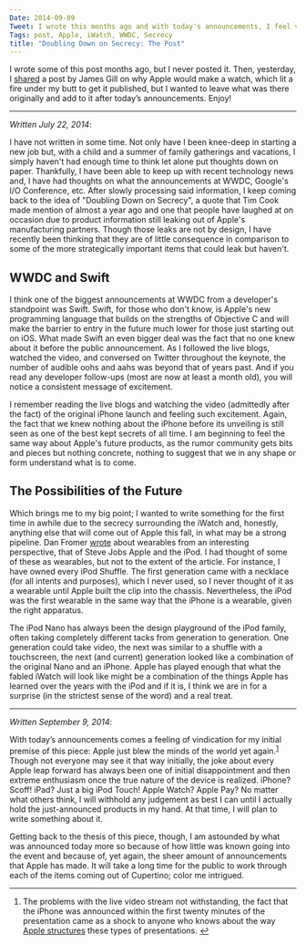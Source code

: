 ```yaml
---
Date: 2014-09-09
Tweet: I wrote this months ago and with today's announcements, I feel vindicated.
Tags: post, Apple, iWatch, WWDC, Secrecy
title: "Doubling Down on Secrecy: The Post"
---
```


I wrote some of this post months ago, but I never posted it. Then, yesterday, I <a href="/2014/09/doubling-down-on-secrecy-link/" title="Doubling Down on Secrecy - Engineered Eloquence">shared</a> a post by James Gill on why Apple would make a watch, which lit a fire under my butt to get it published, but I wanted to leave what was there originally and add to it after today’s announcements. Enjoy!

<hr /><em>Written July 22, 2014</em>:

I have not written in some time. Not only have I been knee-deep in starting a new job but, with a child and a summer of family gatherings and vacations, I simply haven't had enough time to think let alone put thoughts down on paper. Thankfully, I have been able to keep up with recent technology news and, I have had thoughts on what the announcements at WWDC, Google's I/O Conference, etc. After slowly processing said information, I keep coming back to the idea of "Doubling Down on Secrecy", a quote that Tim Cook made mention of almost a year ago and one that people have laughed at on occasion due to product information still leaking out of Apple's manufacturing partners. Though those leaks are not by design, I have recently been thinking that they are of little consequence in comparison to some of the more strategically important items that could leak but haven't.

## WWDC and Swift

I think one of the biggest announcements at WWDC from a developer's standpoint was Swift. Swift, for those who don't know, is Apple's new programming language that builds on the strengths of Objective C and will make the barrier to entry in the future much lower for those just starting out on iOS. What made Swift an even bigger deal was the fact that no one knew about it before the public announcement. As I followed the live blogs, watched the video, and conversed on Twitter throughout the keynote, the number of audible oohs and aahs was beyond that of years past. And if you read any developer follow-ups (most are now at least a month old), you will notice a consistent message of excitement.

I remember reading the live blogs and watching the video (admittedly after the fact) of the original iPhone launch and feeling such excitement. Again, the fact that we knew nothing about the iPhone before its unveiling is still seen as one of the best kept secrets of all time. I am beginning to feel the same way about Apple's future products, as the rumor community gets bits and pieces but nothing concrete, nothing to suggest that we in any shape or form understand what is to come.

## The Possibilities of the Future

Which brings me to my big point; I wanted to write something for the first time in awhile due to the secrecy surrounding the iWatch and, honestly, anything else that will come out of Apple this fall, in what may be a strong pipeline. Dan Fromer <a href="http://qz.com/237085/apple-iwatch-clues-in-steve-jobs-era-apple-wearables/" title="You can find clues for how the iWatch will work in these Steve Jobs-era Apple wearables - Quartz.com">wrote</a> about wearables from an interesting perspective, that of Steve Jobs Apple and the iPod. I had thought of some of these as wearables, but not to the extent of the article. For instance, I have owned every iPod Shuffle. The first generation came with a necklace (for all intents and purposes), which I never used, so I never thought of it as a wearable until Apple built the clip into the chassis. Nevertheless, the iPod was the first wearable in the same way that the iPhone is a wearable, given the right apparatus.

The iPod Nano has always been the design playground of the iPod family, often taking completely different tacks from generation to generation. One generation could take video, the next was similar to a shuffle with a touchscreen, the next (and current) generation looked like a combination of the original Nano and an iPhone. Apple has played enough that what the fabled iWatch will  look like might be a combination of the things Apple has learned  over the years with the iPod and if it is, I think we are in for a surprise (in the strictest sense of the word) and a real treat.

<hr /><em>Written September 9, 2014</em>:

With today’s announcements comes a feeling of vindication for my initial premise of this piece: Apple just blew the minds of the world yet again.<sup id="fnref:p97076677173-1"><a href="#fn:p97076677173-1" rel="footnote">1</a></sup> Though not everyone may see it that way initially, the joke about every Apple leap forward has always been one of initial disappointment and then extreme enthusiasm once the true nature of the device is realized. iPhone? Scoff! iPad? Just a big iPod Touch! Apple Watch? Apple Pay? No matter what others think, I will withhold any judgement as best I can until I actually hold the just-announced products in my hand. At that time, I will plan to write something about it.

Getting back to the thesis of this piece, though, I am astounded by what was announced today more so because of how little was known going into the event and because of, yet again, the sheer amount of announcements that Apple has made. It will take a long time for the public to work through each of the items coming out of Cupertino; color me intrigued.

<div class="footnotes">
<hr>
<ol><li id="fn:p97076677173-1">
The problems with the live video stream not withstanding, the fact that the iPhone was announced within the first twenty minutes of the presentation came as a shock to anyone who knows about the way <a href="http://qz.com/261181/the-hidden-structure-of-the-apple-keynote/" title="The hidden structure of the Apple keynote - Quartz">Apple structures</a> these types of presentations. <a href="#fnref:p97076677173-1" rev="footnote">↩</a>
</li>

</ol></div>